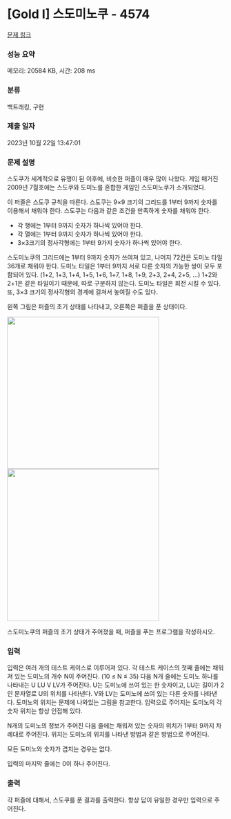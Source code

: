 # [Gold I] 스도미노쿠 - 4574 

[문제 링크](https://www.acmicpc.net/problem/4574) 

### 성능 요약

메모리: 20584 KB, 시간: 208 ms

### 분류

백트래킹, 구현

### 제출 일자

2023년 10월 22일 13:47:01

### 문제 설명

<p>스도쿠가 세계적으로 유행이 된 이후에, 비슷한 퍼즐이 매우 많이 나왔다. 게임 매거진 2009년 7월호에는 스도쿠와 도미노를 혼합한 게임인 스도미노쿠가 소개되었다. </p>

<p>이 퍼즐은 스도쿠 규칙을 따른다. 스도쿠는 9×9 크기의 그리드를 1부터 9까지 숫자를 이용해서 채워야 한다. 스도쿠는 다음과 같은 조건을 만족하게 숫자를 채워야 한다.</p>

<ul>
	<li>각 행에는 1부터 9까지 숫자가 하나씩 있어야 한다.</li>
	<li>각 열에는 1부터 9까지 숫자가 하나씩 있어야 한다.</li>
	<li>3×3크기의 정사각형에는 1부터 9가지 숫자가 하나씩 있어야 한다.</li>
</ul>

<p>스도미노쿠의 그리드에는 1부터 9까지 숫자가 쓰여져 있고, 나머지 72칸은 도미노 타일 36개로 채워야 한다. 도미노 타일은 1부터 9까지 서로 다른 숫자의 가능한 쌍이 모두 포함되어 있다. (1+2, 1+3, 1+4, 1+5, 1+6, 1+7, 1+8, 1+9, 2+3, 2+4, 2+5, ...) 1+2와 2+1은 같은 타일이기 때문에, 따로 구분하지 않는다. 도미노 타일은 회전 시킬 수 있다. 또, 3×3 크기의 정사각형의 경계에 걸쳐서 놓여질 수도 있다.</p>

<p>왼쪽 그림은 퍼즐의 초기 상태를 나타내고, 오른쪽은 퍼즐을 푼 상태이다.</p>

<p><img alt="" src="https://www.acmicpc.net/upload/images/example1.png" style="height:352px; width:352px"><img alt="" src="https://www.acmicpc.net/upload/images/example1-soln.png" style="height:352px; width:352px"></p>

<p>스도미노쿠의 퍼즐의 초기 상태가 주어졌을 때, 퍼즐을 푸는 프로그램을 작성하시오.</p>

### 입력 

 <p>입력은 여러 개의 테스트 케이스로 이루어져 있다. 각 테스트 케이스의 첫째 줄에는 채워져 있는 도미노의 개수 N이 주어진다. (10 ≤ N ≤ 35) 다음 N개 줄에는 도미노 하나를 나타내는 U LU V LV가 주어진다. U는 도미노에 쓰여 있는 한 숫자이고, LU는 길이가 2인 문자열로 U의 위치를 나타낸다. V와 LV는 도미노에 쓰여 있는 다른 숫자를 나타낸다. 도미노의 위치는 문제에 나와있는 그림을 참고한다. 입력으로 주어지는 도미노의 각 숫자 위치는 항상 인접해 있다.</p>

<p>N개의 도미노의 정보가 주어진 다음 줄에는 채워져 있는 숫자의 위치가 1부터 9까지 차례대로 주어진다. 위치는 도미노의 위치를 나타낸 방법과 같은 방법으로 주어진다.</p>

<p>모든 도미노와 숫자가 겹치는 경우는 없다.</p>

<p>입력의 마지막 줄에는 0이 하나 주어진다.</p>

### 출력 

 <p>각 퍼즐에 대해서, 스도쿠를 푼 결과를 출력한다. 항상 답이 유일한 경우만 입력으로 주어진다.</p>

